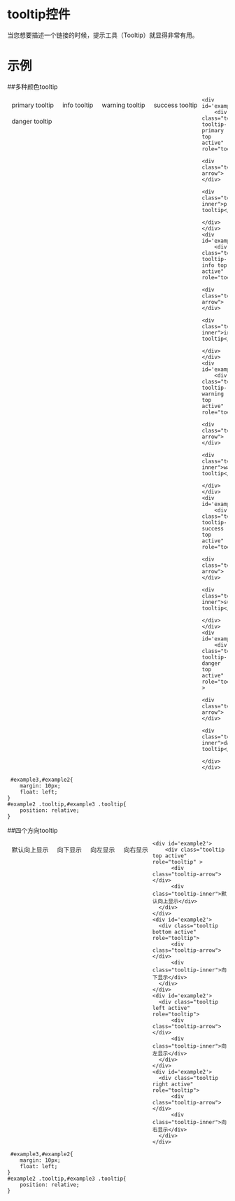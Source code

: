 # tooltip控件

当您想要描述一个链接的时候，提示工具（Tooltip）就显得非常有用。


# 示例

##多种颜色tooltip
<div class="example-content"><div id='example3'>
    <div class="tooltip tooltip-primary top active" role="tooltip">
        <div class="tooltip-arrow"></div>
        <div class="tooltip-inner">primary tooltip</div>
    </div>
</div>
<div id='example3'>
    <div class="tooltip tooltip-info top active" role="tooltip">
        <div class="tooltip-arrow"></div>
        <div class="tooltip-inner">info tooltip</div>
    </div>
</div>
<div id='example3'>
    <div class="tooltip tooltip-warning top active" role="tooltip">
        <div class="tooltip-arrow"></div>
        <div class="tooltip-inner">warning tooltip</div>
    </div>
</div>
<div id='example3'>
    <div class="tooltip tooltip-success top active" role="tooltip">
        <div class="tooltip-arrow"></div>
        <div class="tooltip-inner">success tooltip</div>
    </div>
</div>
<div id='example3'>
    <div class="tooltip tooltip-danger top active" role="tooltip" >
        <div class="tooltip-arrow"></div>
        <div class="tooltip-inner">danger tooltip</div>
    </div>
</div>
</div>
<div class="example-content"><style> #example3,#example2{
    margin: 10px;
    float: left;
}
#example2 .tooltip,#example3 .tooltip{
	position: relative;
}
</style></div>
<div class="examples-code"><pre><code>&lt;div id='example3'>
    &lt;div class="tooltip tooltip-primary top active" role="tooltip">
        &lt;div class="tooltip-arrow">&lt;/div>
        &lt;div class="tooltip-inner">primary tooltip&lt;/div>
    &lt;/div>
&lt;/div>
&lt;div id='example3'>
    &lt;div class="tooltip tooltip-info top active" role="tooltip">
        &lt;div class="tooltip-arrow">&lt;/div>
        &lt;div class="tooltip-inner">info tooltip&lt;/div>
    &lt;/div>
&lt;/div>
&lt;div id='example3'>
    &lt;div class="tooltip tooltip-warning top active" role="tooltip">
        &lt;div class="tooltip-arrow">&lt;/div>
        &lt;div class="tooltip-inner">warning tooltip&lt;/div>
    &lt;/div>
&lt;/div>
&lt;div id='example3'>
    &lt;div class="tooltip tooltip-success top active" role="tooltip">
        &lt;div class="tooltip-arrow">&lt;/div>
        &lt;div class="tooltip-inner">success tooltip&lt;/div>
    &lt;/div>
&lt;/div>
&lt;div id='example3'>
    &lt;div class="tooltip tooltip-danger top active" role="tooltip" >
        &lt;div class="tooltip-arrow">&lt;/div>
        &lt;div class="tooltip-inner">danger tooltip&lt;/div>
    &lt;/div>
&lt;/div></code></pre>
</div>
<div class="examples-code"><pre><code> #example3,#example2{
    margin: 10px;
    float: left;
}
#example2 .tooltip,#example3 .tooltip{
	position: relative;
}</code></pre>
</div>

##四个方向tooltip 

<div class="example-content"><div id='example2'>
    <div class="tooltip top active" role="tooltip" >
      <div class="tooltip-arrow"></div>
      <div class="tooltip-inner">默认向上显示</div>
  </div>
</div>
<div id='example2'>
  <div class="tooltip bottom active" role="tooltip">
      <div class="tooltip-arrow"></div>
      <div class="tooltip-inner">向下显示</div>
  </div>
</div>
<div id='example2'>
  <div class="tooltip left active" role="tooltip">
      <div class="tooltip-arrow"></div>
      <div class="tooltip-inner">向左显示</div>
  </div>
</div>
<div id='example2'>
  <div class="tooltip right active" role="tooltip">
      <div class="tooltip-arrow"></div>
      <div class="tooltip-inner">向右显示</div>
  </div>
</div>
</div>
<div class="example-content"><style> #example3,#example2{
    margin: 10px;
    float: left;
}
#example2 .tooltip,#example3 .tooltip{
	position: relative;
}
</style></div>
<div class="examples-code"><pre><code>&lt;div id='example2'>
    &lt;div class="tooltip top active" role="tooltip" >
      &lt;div class="tooltip-arrow">&lt;/div>
      &lt;div class="tooltip-inner">默认向上显示&lt;/div>
  &lt;/div>
&lt;/div>
&lt;div id='example2'>
  &lt;div class="tooltip bottom active" role="tooltip">
      &lt;div class="tooltip-arrow">&lt;/div>
      &lt;div class="tooltip-inner">向下显示&lt;/div>
  &lt;/div>
&lt;/div>
&lt;div id='example2'>
  &lt;div class="tooltip left active" role="tooltip">
      &lt;div class="tooltip-arrow">&lt;/div>
      &lt;div class="tooltip-inner">向左显示&lt;/div>
  &lt;/div>
&lt;/div>
&lt;div id='example2'>
  &lt;div class="tooltip right active" role="tooltip">
      &lt;div class="tooltip-arrow">&lt;/div>
      &lt;div class="tooltip-inner">向右显示&lt;/div>
  &lt;/div>
&lt;/div></code></pre>
</div>
<div class="examples-code"><pre><code> #example3,#example2{
    margin: 10px;
    float: left;
}
#example2 .tooltip,#example3 .tooltip{
	position: relative;
}</code></pre>
</div>



